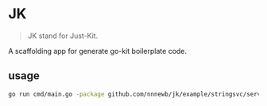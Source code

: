 # JK

> JK stand for Just-Kit.

A scaffolding app for generate go-kit boilerplate code.

## usage

```bash
go run cmd/main.go -package github.com/nnnewb/jk/example/stringsvc/service -service Service -outdir ./example/stringsvc/service/
```
